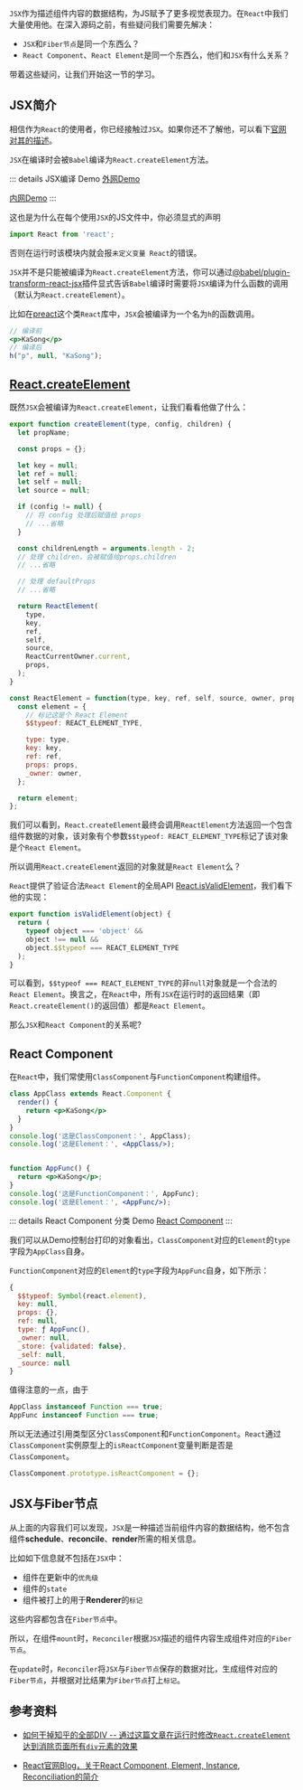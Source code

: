 `JSX`作为描述组件内容的数据结构，为JS赋予了更多视觉表现力。在`React`中我们大量使用他。在深入源码之前，有些疑问我们需要先解决：

- `JSX`和`Fiber节点`是同一个东西么？
- `React Component`、`React Element`是同一个东西么，他们和`JSX`有什么关系？

带着这些疑问，让我们开始这一节的学习。

## JSX简介
相信作为`React`的使用者，你已经接触过`JSX`。如果你还不了解他，可以看下[官网对其的描述](https://react.docschina.org/docs/introducing-jsx.html)。

`JSX`在编译时会被`Babel`编译为`React.createElement`方法。

::: details JSX编译 Demo
[外网Demo](https://babeljs.io/en/repl#?browsers=defaults%2C%20not%20ie%2011%2C%20not%20ie_mob%2011&build=&builtIns=false&spec=false&loose=false&code_lz=AQ0g8CuA2B8BQYmnNAlsA1gUwJ4F4AiABkNmPAHp0FllUMcDCBGMlqmxOsBrPIgCYygzmlo8U6fswDMZWWIn1KMWEA&debug=false&forceAllTransforms=false&shippedProposals=false&circleciRepo=&evaluate=false&fileSize=false&timeTravel=false&sourceType=module&lineWrap=true&presets=env%2Creact%2Cstage-2%2Cenv&prettier=false&targets=&version=7.10.2&externalPlugins=)

[内网Demo](https://code.h5jun.com/pojo/1/edit?html,js,console)
:::

这也是为什么在每个使用`JSX`的JS文件中，你必须显式的声明
```js
import React from 'react';
```
否则在运行时该模块内就会报`未定义变量 React`的错误。



`JSX`并不是只能被编译为`React.createElement`方法，你可以通过[@babel/plugin-transform-react-jsx](https://babeljs.io/docs/en/babel-plugin-transform-react-jsx)插件显式告诉`Babel`编译时需要将`JSX`编译为什么函数的调用（默认为`React.createElement`）。

比如在[preact](https://github.com/preactjs/preact)这个类`React`库中，`JSX`会被编译为一个名为`h`的函数调用。
```jsx
// 编译前
<p>KaSong</p>
// 编译后
h("p", null, "KaSong");
```

## [React.createElement](https://github.com/facebook/react/blob/1fb18e22ae66fdb1dc127347e169e73948778e5a/packages/react/src/ReactElement.js#L348)

既然`JSX`会被编译为`React.createElement`，让我们看看他做了什么：

```js
export function createElement(type, config, children) {
  let propName;

  const props = {};

  let key = null;
  let ref = null;
  let self = null;
  let source = null;

  if (config != null) {
    // 将 config 处理后赋值给 props
    // ...省略
  }

  const childrenLength = arguments.length - 2;
  // 处理 children，会被赋值给props.children
  // ...省略

  // 处理 defaultProps
  // ...省略

  return ReactElement(
    type,
    key,
    ref,
    self,
    source,
    ReactCurrentOwner.current,
    props,
  );
}

const ReactElement = function(type, key, ref, self, source, owner, props) {
  const element = {
    // 标记这是个 React Element
    $$typeof: REACT_ELEMENT_TYPE,

    type: type,
    key: key,
    ref: ref,
    props: props,
    _owner: owner,
  };

  return element;
};
```

我们可以看到，`React.createElement`最终会调用`ReactElement`方法返回一个包含组件数据的对象，该对象有个参数`$$typeof: REACT_ELEMENT_TYPE`标记了该对象是个`React Element`。

所以调用`React.createElement`返回的对象就是`React Element`么？

`React`提供了验证合法`React Element`的全局API [React.isValidElement](https://github.com/facebook/react/blob/1fb18e22ae66fdb1dc127347e169e73948778e5a/packages/react/src/ReactElement.js#L547)，我们看下他的实现：

```js
export function isValidElement(object) {
  return (
    typeof object === 'object' &&
    object !== null &&
    object.$$typeof === REACT_ELEMENT_TYPE
  );
}
```

可以看到，`$$typeof === REACT_ELEMENT_TYPE`的非`null`对象就是一个合法的`React Element`。换言之，在`React`中，所有`JSX`在运行时的返回结果（即`React.createElement()`的返回值）都是`React Element`。

那么`JSX`和`React Component`的关系呢?

## React Component

在`React`中，我们常使用`ClassComponent`与`FunctionComponent`构建组件。

```jsx
class AppClass extends React.Component {
  render() {
    return <p>KaSong</p>
  }
}
console.log('这是ClassComponent：', AppClass);
console.log('这是Element：', <AppClass/>);


function AppFunc() {
  return <p>KaSong</p>;
}
console.log('这是FunctionComponent：', AppFunc);
console.log('这是Element：', <AppFunc/>);
```

::: details React Component 分类 Demo
[React Component](https://code.h5jun.com/pefep/edit?js,console)
:::

我们可以从Demo控制台打印的对象看出，`ClassComponent`对应的`Element`的`type`字段为`AppClass`自身。

`FunctionComponent`对应的`Element`的`type`字段为`AppFunc`自身，如下所示：

```js
{
  $$typeof: Symbol(react.element),
  key: null,
  props: {},
  ref: null,
  type: ƒ AppFunc(),
  _owner: null,
  _store: {validated: false},
  _self: null,
  _source: null 
}
```

值得注意的一点，由于

```js
AppClass instanceof Function === true;
AppFunc instanceof Function === true;
```

所以无法通过引用类型区分`ClassComponent`和`FunctionComponent`。`React`通过`ClassComponent`实例原型上的`isReactComponent`变量判断是否是`ClassComponent`。

```js
ClassComponent.prototype.isReactComponent = {};
```

## JSX与Fiber节点

从上面的内容我们可以发现，`JSX`是一种描述当前组件内容的数据结构，他不包含组件**schedule**、**reconcile**、**render**所需的相关信息。

比如如下信息就不包括在`JSX`中：

- 组件在更新中的`优先级`
- 组件的`state`
- 组件被打上的用于**Renderer**的`标记`

这些内容都包含在`Fiber节点`中。

所以，在组件`mount`时，`Reconciler`根据`JSX`描述的组件内容生成组件对应的`Fiber节点`。

在`update`时，`Reconciler`将`JSX`与`Fiber节点`保存的数据对比，生成组件对应的`Fiber节点`，并根据对比结果为`Fiber节点`打上`标记`。

## 参考资料

- [如何干掉知乎的全部DIV -- 通过这篇文章在运行时修改`React.createElement`达到消除页面所有`div`元素的效果](https://mp.weixin.qq.com/s/ICjOlJL-fUGRb2S_xqBT7Q)

- [React官网Blog，关于React Component, Element, Instance, Reconciliation的简介](https://reactjs.org/blog/2015/12/18/react-components-elements-and-instances.html)